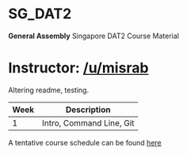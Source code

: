# SG_DAT2
**General Assembly** Singapore DAT2 Course Material

Instructor: [/u/misrab](www.github.com/misrab)
=======
Altering readme, testing.

|Week|Description|
|----|------------------------------------------------------------------------------|
|1|Intro, Command Line, Git

A tentative course schedule can be found [here](https://docs.google.com/spreadsheets/d/1dZy8gWa1kE97WE0LhCQyK1Yly3u8aJ_rmi0Wu-UP5Bg/edit#gid=0)
